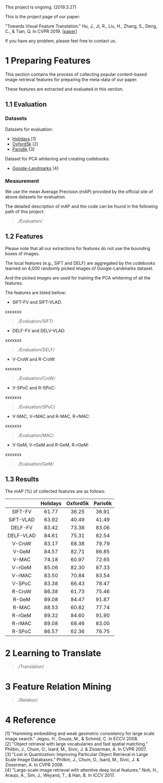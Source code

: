 This project is ongoing. (2019.3.27)

This is the project page of our paper:

"Towards Visual Feature Translation." Hu, J., Ji, R., Liu, H., Zhang, S., Deng, C., & Tian, Q. In CVPR 2019. \[[paper](https://arxiv.org/abs/1812.00573)\]

If you have any problem, please feel free to contact us.

# 1 Preparing Features

This section contains the process of collecting popular content-based image retrieval features for preparing the meta-data of our paper.

These features are extracted and evaluated in this section.

## 1.1 Evaluation
### Datasets
Datasets for evaluation:  
- [Holidays](http://lear.inrialpes.fr/people/jegou/data.php#holidays) [1]
- [Oxford5k](http://www.robots.ox.ac.uk/~vgg/data/oxbuildings/) [2]
- [Paris6k](http://www.robots.ox.ac.uk/~vgg/data/parisbuildings/) [3]

Dataset for PCA whitening and creating codebooks:
- [Google-Landmarks](https://www.kaggle.com/c/landmark-retrieval-challenge) [4]

### Measurement
We use the mean Average Precision (mAP) provided by the official site of above datasets for evaluation.

The detailed description of mAP and the code can be found in the following path of this project:
> ./Evaluation/

## 1.2 Features
Please note that all our extractions for features do not use the bounding boxes of images.

The local features (e.g., SIFT and DELF) are aggregated by the codebooks learned on 4,000 randomly picked images of Google-Landmarks dataset.

And the picked images are used for training the PCA whitening of all the features.

The features are listed bellow:

- SIFT-FV and SIFT-VLAD:

xxxxxxx
> ./Evaluation/SIFT/

- DELF-FV and DELV-VLAD:

xxxxxxx
> ./Evaluation/DELF/

- V-CroW and R-CroW:

xxxxxxx
> ./Evaluation/CroW/

- V-SPoC and R-SPoC:

xxxxxxx
> ./Evaluation/SPoC/

- V-MAC, V-rMAC and R-MAC, R-rMAC:

xxxxxxx
> ./Evaluation/MAC/

- V-GeM, V-rGeM and R-GeM, R-rGeM:

xxxxxxx
> ./Evaluation/GeM/

## 1.3 Results
The mAP (%) of collected features are as follows:

|          | Holidays | Oxford5k | Paris6k |
|   :---:  |:--------:|:--------:|:-------:|
|SIFT-FV   |61.77     |36.25     |36.91    |
|SIFT-VLAD |63.92     |40.49     |41.49    |
|DELF-FV   |83.42     |73.38     |83.06    |
|DELF-VLAD |84.61     |75.31     |82.54    |
|V-CroW    |83.17     |68.38     |79.79    |
|V-GeM     |84.57     |82.71     |86.85    |
|V-MAC     |74.18     |60.97     |72.65    |
|V-rGeM    |85.06     |82.30     |87.33    |
|V-rMAC    |83.50     |70.84     |83.54    |
|V-SPoC    |83.38     |66.43     |78.47    |
|R-CroW    |86.38     |61.73     |75.46    |
|R-GeM     |89.08     |84.47     |91.87    |
|R-MAC     |88.53     |60.82     |77.74    |
|R-rGeM    |89.32     |84.60     |91.90    |
|R-rMAC    |89.08     |68.46     |83.00    |
|R-SPoC    |86.57     |62.36     |76.75    |

# 2 Learning to Translate

> ./Translation/

# 3 Feature Relation Mining

> ./Relation/

# 4 Reference
[1] "Hamming embedding and weak geometric consistency for large scale image search." Jegou, H., Douze, M., & Schmid, C. In ECCV 2008.  
[2] "Object retrieval with large vocabularies and fast spatial matching." Philbin, J., Chum, O., Isard, M., Sivic, J. & Zisserman, A. In CVPR 2007.  
[3] "Lost in Quantization: Improving Particular Object Retrieval in Large Scale Image Databases." Philbin, J., Chum, O., Isard, M., Sivic, J. & Zisserman, A. In CVPR 2008.  
[4] "Large-scale image retrieval with attentive deep local features." Noh, H., Araujo, A., Sim, J., Weyand, T., & Han, B. In ICCV 2017.  
